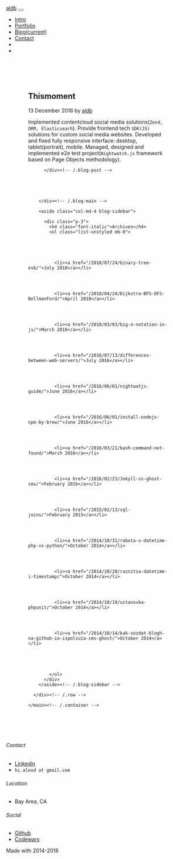 <!DOCTYPE html>
<html lang="en">
  <head>
  <meta charset="utf-8">
  <meta http-equiv="X-UA-Compatible" content="IE=edge">
  <meta name="viewport" content="width=device-width, initial-scale=1">

  <link rel="stylesheet" href="/assets/css/bootstrap.min.css" />
<link rel="stylesheet" href="/assets/css/ionicons.min.css" />
<link rel="stylesheet" href="/assets/css/styles.css" />
  <script src="/assets/js/jquery.min.js"></script>
<script src="/assets/js/popper.min.js"></script>
<script src="/assets/js/bootstrap.min.js"></script>

<script type="text/javascript">
    var num=0;
    window.setInterval(function(){
      num++;
      var classes=['','out','ready'];
      $('#watch').removeClass();
      $('#watch').addClass(classes[num%3])
      $('#phone').removeClass();
      $('#phone').addClass(classes[(num+2)%3]);
      $('#laptop').removeClass();
      $('#laptop').addClass(classes[(num+1)%3]);
    },1200)
</script>

  <title>Thismoment</title>
  <meta name="description" content="Implemented contentcloud social media solutions(Zend, ORM, Elasticsearh). Provide frontend tech SDK(JS) solutions for custom social media websites. Developed...">

  <link rel="canonical" href="http://localhost:4000/portfolio_v2/2016/12/13/thismoment.mdown">
  <link rel="alternate" type="application/rss+xml" title="aldb" href="/feed.xml">
  
  
</head>



<body>


<section class="bg-dark">
    <nav class="navbar navbar-expand-md navbar-dark fixed-top bg-dark">
  <div class="container">
  <a class="navbar-brand text-primary" href="http://localhost:4000">aldb</a>
  <button class="navbar-toggler" type="button" data-toggle="collapse" data-target="#navbarCollapse" aria-controls="navbarCollapse" aria-expanded="false" aria-label="Toggle navigation">
    <span class="navbar-toggler-icon"></span>
  </button>
  <div class="collapse navbar-collapse" id="navbarCollapse">
    <ul class="navbar-nav mr-auto">
      <li class="nav-item">
        <a class="nav-link" href="http://localhost:4000/#">Intro</a>
      </li>
      <li class="nav-item">
        <a class="nav-link" href="http://localhost:4000/#Portfolio">Portfolio</a>
      </li>
      <li class="nav-item">
        <a class="nav-link active" href="http://localhost:4000/#Blog">Blog<span class="sr-only">(current)</span></a>
      </li>
      <li class="nav-item dropdown">
        <a class="nav-link" href="http://localhost:4000/#Contact">Contact</a>
      </li>
      <li class="nav-item pull-xs-right">
          <a class="nav-link" href="https://www.linkedin.com/in/alex-dubinchyk-76054ba0?trk=nav_responsive_tab_profile">
              <i class="ion-social-linkedin"></i>
          </a>
      </li>
      <li class="nav-item pull-xs-right">
          <a class="nav-link" href="https://github.com/aldb">
              <i class="ion-social-github"></i>
          </a>
      </li>
    </ul>
  </div>
  </div>
</nav>
</section>
<section>
  <div class="container py-4">
    <main role="main" class="container" style="padding: 60px;">
      <div class="row">
        <div class="col-md-8 blog-main">
          <div class="blog-post">
            <h2 class="blog-post-title">Thismoment</h2>
            <p class="blog-post-meta">13 December 2016 by <a href="#">aldb</a></p>
            Implemented contentcloud social media solutions(<code class="text-primary">Zend, ORM, Elasticsearh</code>).
Provide frontend tech <code class="text-primary">SDK(JS)</code> solutions for custom social media websites. Developed and fixed fully responsive interface: desktop, tablet(portrait), mobile. 
Managed, designed and implemented e2e test project(<code class="text-primary">Nightwatch.js</code> framework based on Page Objects methodology).

          </div><!-- /.blog-post -->

          
            

          
        </div><!-- /.blog-main -->

        <aside class="col-md-4 blog-sidebar">
<!--           <div class="p-3 mb-3 bg-light rounded">
            
            <h4 class="font-italic">About</h4>
            <p class="mb-0">Webpage aldb - "The Full Stack Developer" building Real-World Scalable Web Apps. Welcome to my github pages, it’s great to have you.</p>
            
          </div> -->

          <div class="p-3">
            <h4 class="font-italic">Archives</h4>
            <ol class="list-unstyled mb-0">
            
            
            
            
            
              <li><a href="/2018/07/24/binary-tree-es6/">July 2018</a></li>
            
            
            
            
              <li><a href="/2018/04/24/Dijkstra-BFS-DFS-BellmanFord/">April 2018</a></li>
            
            
            
            
              <li><a href="/2018/03/03/big-o-notation-in-js/">March 2018</a></li>
            
            
            
            
              <li><a href="/2016/07/13/differences-between-web-servers/">July 2016</a></li>
            
            
            
            
              <li><a href="/2016/06/01/nightwatjs-guide/">June 2016</a></li>
            
            
            
            
              <li><a href="/2016/06/01/install-nodejs-npm-by-brew/">June 2016</a></li>
            
            
            
            
              <li><a href="/2016/03/21/bash-command-not-found/">March 2016</a></li>
            
            
            
            
              <li><a href="/2016/02/23/Jekyll-vs-ghost-cms/">February 2016</a></li>
            
            
            
            
              <li><a href="/2015/02/13/sql-joins/">February 2015</a></li>
            
            
            
            
              <li><a href="/2014/10/31/rabota-s-datetime-php-vs-python/">October 2014</a></li>
            
            
            
            
              <li><a href="/2014/10/20/raznitsa-datetime-i-timestamp/">October 2014</a></li>
            
            
            
            
              <li><a href="/2014/10/19/ustanovka-phpunit/">October 2014</a></li>
            
            
            
            
              <li><a href="/2014/10/14/kak-sozdat-blogh-na-github-io-ispolzuia-cms-ghost/">October 2014</a></li>
            
            
            
            
            
            </ol>
          </div>
        </aside><!-- /.blog-sidebar -->

      </div><!-- /.row -->

    </main><!-- /.container -->
</div>

</section>


<div id="map"></div>
<footer id="myFooter" class="bg-dark">
    <div class="container" id="Contact">
        <div class="row">
            <div class="col-sm-4">
                <h6>Contact</h6>
                <ul>
                    <li><i class="ion-social-linkedin"></i> <a href="https://www.linkedin.com/in/alex-dubinchyk-76054ba0?trk=nav_responsive_tab_profile">Linkedin</a></li>
                    <li><i class="icon-sm ion-email"></i> <code class="text-primary">hi.alexd at gmail.com</code></li>
                </ul>
            </div>
            <div class="col-sm-4">
                <h6>Location</h6>
                <ul>
                    <li><i class="icon ion-location"></i> Bay Area, CA</li>
                </ul>
            </div>
            <div class="col-sm-4">
                <h6>Social</h6>
                <ul>
                    <li><i class="icon ion-social-github"></i> <a href="https://github.com/aldb">Github</a></li>
                    <li><i class="icon ion-code"></i> <a href="https://www.codewars.com/users/aldb">Codewars</a></li>
                </ul>
            </div>
        </div>
    </div>
    <div class="footer-copyright">
        <p>Made with <i class="ion-android-favorite-outline"></i> 2014-2018</p>
    </div>
</footer>


<!-- GOOGLE MAP -->
<script src="https://maps.googleapis.com/maps/api/js?key=AIzaSyAMQ2hSX8M4dfpI0-_C3bz0JjOdGQGMvdI"></script>
<script type="text/javascript">

$(document).ready(function () {
  /***************** Google Map ******************/
  function initialize() {
    var styles     = [{
      "featureType": "poi",
      "elementType": "all",
      "stylers": [{
        "visibility": "off"
      }]
    }, {
      "featureType": "transit",
      "elementType": "all",
      "stylers": [{
        "visibility": "off"
      }]
    }, {
      "featureType": "water",
      "elementType": "labels",
      "stylers": [{
        "visibility": "off"
      }]
    }, {
      "featureType": "landscape.man_made",
      "elementType": "all",
      "stylers": [{
        "visibility": "on"
      }]
    }, {
      "featureType": "landscape.natural",
      "elementType": "labels",
      "stylers": [{
        "visibility": "off"
      }]
    }, {
      "featureType": "landscape.natural.terrain",
      "elementType": "all",
      "stylers": [{
        "visibility": "off"
      }]
    }, {
      "featureType": "administrative.neighborhood",
      "elementType": "all",
      "stylers": [{
        "visibility": "off"
      }]
    }, {
      "featureType": "road.local",
      "elementType": "labels",
      "stylers": [{
        "visibility": "off"
      }]
    }, {
      "featureType": "road.local",
      "elementType": "geometry",
      "stylers": [{
        "color": "#47453e"
      }]
    }, {
      "featureType": "road.arterial",
      "elementType": "geometry",
      "stylers": [{
        "visibility": "simplified"
      }, {
        "color": "#5e5532"
      }]
    }, {
      "featureType": "road.highway",
      "elementType": "labels",
      "stylers": [{
        "visibility": "off"
      }]
    }, {
      "featureType": "administrative.country",
      "elementType": "geometry",
      "stylers": [{
        "color": "#949494"
      }]
    }, {
      "featureType": "road.arterial",
      "elementType": "labels",
      "stylers": [{
        "visibility": "off"
      }]
    }, {
      "featureType": "landscape.man_made",
      "elementType": "all",
      "stylers": [{
        "visibility": "off"
      }]
    }, {
      "featureType": "landscape.natural",
      "elementType": "all",
      "stylers": [{
        "color": "#333333"
      }]
    }, {
      "featureType": "road.highway",
      "elementType": "geometry",
      "stylers": [{
        "color": "#404040"
      }]
    }, {
      "featureType": "water",
      "elementType": "all",
      "stylers": [{
        "color": "#8798ab"
      }]
    }, {
      "featureType": "administrative.country",
      "elementType": "labels.text.fill",
      "stylers": [{
        "color": "#c7c7c7"
      }]
    }, {
      "featureType": "administrative.province",
      "elementType": "labels.text.fill",
      "stylers": [{
        "color": "#6b6b6b"
      }]
    }, {
      "featureType": "administrative.province",
      "elementType": "all",
      "stylers": [{
        "visibility": "off"
      }]
    }, {
      "featureType": "administrative.locality",
      "elementType": "labels.icon",
      "stylers": [{
        "color": "#ffcc00"
      }]
    }, {
      "featureType": "road",
      "elementType": "labels.icon",
      "stylers": [{
        "visibility": "off"
      }]
    }, {
      "featureType": "administrative.country",
      "elementType": "labels.text.stroke",
      "stylers": [{
        "color": "#333333"
      }, {
        "weight": 5
      }]
    }, {
      "featureType": "administrative.locality",
      "elementType": "labels.text.stroke",
      "stylers": [{
        "color": "#333333"
      }]
    }, {
      "featureType": "administrative.locality",
      "elementType": "labels.text.fill",
      "stylers": [{
        "color": "#b3b3b3"
      }]
    }, {
      "featureType": "administrative.land_parcel",
      "elementType": "all",
      "stylers": [{
        "visibility": "off"
      }]
    }, {
      "featureType": "road.highway",
      "elementType": "geometry",
      "stylers": [{
        "visibility": "simplified"
      }, {
        "color": "#525252"
      }]
    }, {
      "featureType": "road.highway.controlled_access",
      "elementType": "geometry",
      "stylers": [{
        "color": "#474747"
      }]
    }];
    var mapCanvas  = document.getElementById('map');
    var mapOptions = {
        center: new google.maps.LatLng(37.5689858, -122.0744625),
        zoom: 8,
        mapTypeId: google.maps.MapTypeId.ROADMAP,
          styles: styles
    }
    var map = new google.maps.Map(mapCanvas, mapOptions);
  }
  google.maps.event.addDomListener(window, 'load', initialize);

});
</script>
<!-- GOOGLE MAP -->
</body>
</html>
